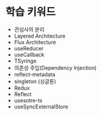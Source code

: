 # 학습 키워드

* 관심사의 분리
* Layered Architecture
* Flux Architecture
* useReducer
* useCallback
* TSyringe
* 의존성 주입(Dependency Injection)
* reflect-metadata
* singleton (싱글톤)
* Redux
* Reflect
* usesotre-ts
* useSyncExternalStore
